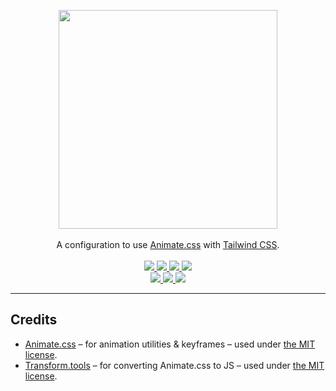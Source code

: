 <!-- markdownlint-disable MD013 MD041 -->
<p align="center">
  <a href="https://brc-dd.github.io/animated-tailwindcss">
    <picture>
      <source media="(prefers-color-scheme: dark)" srcset="https://brc-dd.github.io/animated-tailwindcss/logo-dark.svg" />
      <img src="https://brc-dd.github.io/animated-tailwindcss/logo-light.svg" width="350" />
    </picture>
  </a>
  <br />
  <br />
  A configuration to use <a href="https://github.com/animate-css/animate.css">Animate.css</a> with
  <a href="https://github.com/tailwindlabs/tailwindcss">Tailwind CSS</a>.
  <br />
  <br />
  <a href="https://github.com/ikcb/animated-tailwindcss/actions/workflows/ci.yml">
    <img src="https://img.shields.io/github/actions/workflow/status/brc-dd/animated-tailwindcss/ci.yaml?branch=main&label=CI&logo=github&style=flat-square" />
  </a>
  <a href="https://npm.im/animated-tailwindcss">
    <img src="https://img.shields.io/npm/dm/animated-tailwindcss?logo=npm&style=flat-square" />
  </a>
  <a href="https://skypack.dev/view/animated-tailwindcss">
    <img src="https://img.shields.io/endpoint?url=https://gnsbjfpv4lik.runkit.sh?package=animated-tailwindcss" />
  </a>
  <a href="https://deps.dev/npm/animated-tailwindcss">
    <img src="https://img.shields.io/endpoint?url=https://ir741raqc767.runkit.sh?package=animated-tailwindcss" />
  </a>
  <br />
  <a href="https://github.com/animate-css/animate.css/releases/tag/v4.1.1">
    <img src="https://brc-dd.github.io/animated-tailwindcss/animate-css.svg" />
  </a>
  <a href="https://github.com/ikcb/animated-tailwindcss/blob/main/LICENSE">
    <img src="https://brc-dd.github.io/animated-tailwindcss/license.svg" />
  </a>
  <a href="https://conventionalcommits.org">
    <img src="https://brc-dd.github.io/animated-tailwindcss/commits.svg" />
  </a>
</p>

---

## Credits

- [Animate.css](https://github.com/animate-css/animate.css) &ndash; for
  animation utilities & keyframes &ndash; used under
  [the MIT license](https://cdn.jsdelivr.net/npm/animate.css@4.1.1/LICENSE).
- [Transform.tools](https://github.com/ritz078/transform) &ndash; for converting
  Animate.css to JS &ndash; used under
  [the MIT license](https://github.com/ritz078/transform/blob/master/LICENSE).
